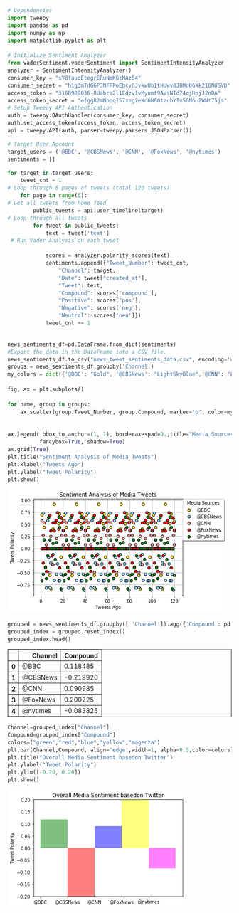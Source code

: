 

```python
# Dependencies
import tweepy
import pandas as pd
import numpy as np
import matplotlib.pyplot as plt

# Initialize Sentiment Analyzer
from vaderSentiment.vaderSentiment import SentimentIntensityAnalyzer
analyzer = SentimentIntensityAnalyzer()
consumer_key = "sY8fauoEtegrERuNmKGtMAz54"
consumer_secret = "h1g3mTdGGPJNFFPoEbcvGJvkwUbItHUwv8J0Md06Xk216N0SVD"
access_token = "3168989036-8Uabrs2l1Edzv1vMynmt9AVsNId74qjHnjJ2nDA"
access_token_secret = "efgg82mNboqI57xeg2eXo6W60tzubYIv5GN6u2WNt75js"
# Setup Tweepy API Authentication
auth = tweepy.OAuthHandler(consumer_key, consumer_secret)
auth.set_access_token(access_token, access_token_secret)
api = tweepy.API(auth, parser=tweepy.parsers.JSONParser())
```


```python
# Target User Account
target_users = ('@BBC', '@CBSNews', '@CNN', '@FoxNews', '@nytimes')
sentiments = []

```


```python
for target in target_users:
    tweet_cnt = 1
# Loop through 6 pages of tweets (total 120 tweets)
    for page in range(6):
# Get all tweets from home feed
        public_tweets = api.user_timeline(target)
# Loop through all tweets 
        for tweet in public_tweets:
            text = tweet['text']
 # Run Vader Analysis on each tweet

            scores = analyzer.polarity_scores(text)
            sentiments.append({"Tweet_Number": tweet_cnt,
                "Channel": target,
                "Date": tweet["created_at"],
                "Tweet": text,
                "Compound": scores['compound'],
                "Positive": scores['pos'],
                "Negative": scores['neg'],
                "Neutral": scores['neu']})
            tweet_cnt += 1
```


```python

news_sentiments_df=pd.DataFrame.from_dict(sentiments)
#Export the data in the DataFrame into a CSV file.
news_sentiments_df.to_csv("news_tweet_sentiments_data.csv", encoding='utf-8', index=False)
groups = news_sentiments_df.groupby('Channel')
my_colors = dict({'@BBC': "Gold", '@CBSNews': "LightSkyBlue",'@CNN': "LightCoral",'@FoxNews':"red",'@nytimes':"green"})

fig, ax = plt.subplots()

for name, group in groups:
    ax.scatter(group.Tweet_Number, group.Compound, marker='o', color=my_colors[name], edgecolors='black', label=name)


ax.legend( bbox_to_anchor=(1, 1), borderaxespad=0.,title="Media Sources",loc=2,
          fancybox=True, shadow=True)
ax.grid(True)
plt.title("Sentiment Analysis of Media Tweets")
plt.xlabel("Tweets Ago")
plt.ylabel("Tweet Polarity")
plt.show()
```


![png](output_3_0.png)



```python
grouped = news_sentiments_df.groupby([ 'Channel']).agg({'Compound': pd.Series.mean})
grouped_index = grouped.reset_index()
grouped_index.head()
```




<div>
<style>
    .dataframe thead tr:only-child th {
        text-align: right;
    }

    .dataframe thead th {
        text-align: left;
    }

    .dataframe tbody tr th {
        vertical-align: top;
    }
</style>
<table border="1" class="dataframe">
  <thead>
    <tr style="text-align: right;">
      <th></th>
      <th>Channel</th>
      <th>Compound</th>
    </tr>
  </thead>
  <tbody>
    <tr>
      <th>0</th>
      <td>@BBC</td>
      <td>0.118485</td>
    </tr>
    <tr>
      <th>1</th>
      <td>@CBSNews</td>
      <td>-0.219920</td>
    </tr>
    <tr>
      <th>2</th>
      <td>@CNN</td>
      <td>0.090985</td>
    </tr>
    <tr>
      <th>3</th>
      <td>@FoxNews</td>
      <td>0.200225</td>
    </tr>
    <tr>
      <th>4</th>
      <td>@nytimes</td>
      <td>-0.083825</td>
    </tr>
  </tbody>
</table>
</div>




```python
Channel=grouped_index["Channel"]
Compound=grouped_index["Compound"]
colors=("green","red","blue","yellow","magenta")
plt.bar(Channel,Compound, align='edge',width=1, alpha=0.5,color=colors)
plt.title("Overall Media Sentiment basedon Twitter")
plt.ylabel("Tweet Polarity")
plt.ylim([-0.20, 0.20])
plt.show()


```


![png](output_5_0.png)

